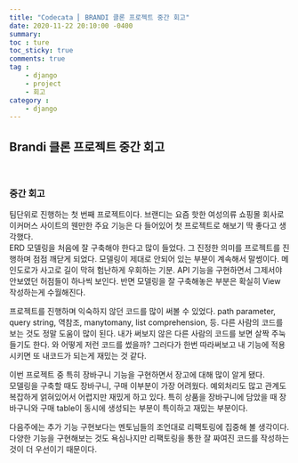 ```yaml
---
title: "Codecata ⎜ BRANDI 클론 프로젝트 중간 회고"
date: 2020-11-22 20:10:00 -0400
summary: 
toc : ture
toc_sticky: true
comments: true
tag : 
    - django
    - project
    - 회고
category : 
    - django
---
```


## Brandi 클론 프로젝트 중간 회고

<br>

### 중간 회고
팀단위로 진행하는 첫 번째 프로젝트이다. 브랜디는 요즘 핫한 여성의류 쇼핑몰 회사로 이커머스 사이트의 웬만한 주요 기능은 다 들어있어 첫 프로젝트로 해보기 딱 좋다고 생각했다.  
ERD 모델링을 처음에 잘 구축해야 한다고 많이 들었다. 그 진정한 의미를 프로젝트를 진행하며 점점 깨닫게 되었다. 모델링이 제대로 안되어 있는 부분이 계속해서 말썽이다. 메인도로가 사고로 길이 막혀 험난하게 우회하는 기분. API 기능을 구현하면서 그제서야 안보였던 허점들이 하나씩 보인다. 반면 모델링을 잘 구축해놓은 부분은 확실히 View 작성하는게 수월해진다.  

프로젝트를 진행하며 익숙하지 않던 코드를 많이 써볼 수 있었다. path parameter, query string, 역참조, manytomany, list comprehension, 등. 다른 사람의 코드를 보는 것도 정말 도움이 많이 된다. 내가 써보지 않은 다른 사람의 코드를 보면 살짝 주눅들기도 한다. 와 어떻게 저런 코드를 썼을까? 그러다가 한번 따라써보고 내 기능에 적용시키면 또 내코드가 되는게 재밌는 것 같다.

이번 프로젝트 중 특히 장바구니 기능을 구현하면서 장고에 대해 많이 알게 됐다.  
모델링을 구축할 때도 장바구니, 구매 이부분이 가장 어려웠다. 예외처리도 많고 관계도 복잡하게 얽혀있어서 어렵지만 재밌게 하고 있다.
특히 상품을 장바구니에 담았을 때 장바구니와 구매 table이 동시에 생성되는 부분이 특이하고 재밌는 부분이다.  


다음주에는 추가 기능 구현보다는 멘토님들의 조언대로 리팩토링에 집중해 볼 생각이다.  
다양한 기능을 구현해보는 것도 욕심나지만 리팩토링을 통한 잘 짜여진 코드를 작성하는 것이 더 우선이기 때문이다.

